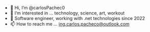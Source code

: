 - 👋 Hi, I’m @carlosPachec0
- 👀 I’m interested in ... technology, science, art, workout
- 🌱 Software engineer, working with .net technologies since 2022
- 📫 How to reach me ... ing.carlos.pacheco@outlook.com

<!---
carlosPachec0/carlosPachec0 is a ✨ special ✨ repository because its `README.md` (this file) appears on your GitHub profile.
You can click the Preview link to take a look at your changes.
--->
